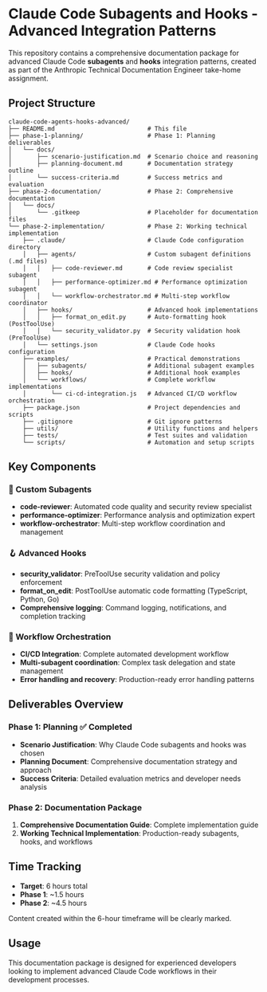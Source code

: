 # Claude Code Subagents and Hooks - Advanced Integration Patterns

This repository contains a comprehensive documentation package for advanced Claude Code **subagents** and **hooks** integration patterns, created as part of the Anthropic Technical Documentation Engineer take-home assignment.

## Project Structure

```
claude-code-agents-hooks-advanced/
├── README.md                          # This file
├── phase-1-planning/                  # Phase 1: Planning deliverables
│   └── docs/
│       ├── scenario-justification.md  # Scenario choice and reasoning
│       ├── planning-document.md       # Documentation strategy outline
│       └── success-criteria.md        # Success metrics and evaluation
├── phase-2-documentation/             # Phase 2: Comprehensive documentation
│   └── docs/
│       └── .gitkeep                   # Placeholder for documentation files
└── phase-2-implementation/            # Phase 2: Working technical implementation
    ├── .claude/                       # Claude Code configuration directory
    │   ├── agents/                    # Custom subagent definitions (.md files)
    │   │   ├── code-reviewer.md       # Code review specialist subagent
    │   │   ├── performance-optimizer.md # Performance optimization subagent
    │   │   └── workflow-orchestrator.md # Multi-step workflow coordinator
    │   ├── hooks/                     # Advanced hook implementations
    │   │   ├── format_on_edit.py      # Auto-formatting hook (PostToolUse)
    │   │   └── security_validator.py  # Security validation hook (PreToolUse)
    │   └── settings.json              # Claude Code hooks configuration
    ├── examples/                      # Practical demonstrations
    │   ├── subagents/                 # Additional subagent examples
    │   ├── hooks/                     # Additional hook examples
    │   └── workflows/                 # Complete workflow implementations
    │       └── ci-cd-integration.js   # Advanced CI/CD workflow orchestration
    ├── package.json                   # Project dependencies and scripts
    ├── .gitignore                     # Git ignore patterns
    ├── utils/                         # Utility functions and helpers
    ├── tests/                         # Test suites and validation
    └── scripts/                       # Automation and setup scripts
```

## Key Components

### 🧠 Custom Subagents
- **code-reviewer**: Automated code quality and security review specialist
- **performance-optimizer**: Performance analysis and optimization expert
- **workflow-orchestrator**: Multi-step workflow coordination and management

### 🪝 Advanced Hooks
- **security_validator**: PreToolUse security validation and policy enforcement
- **format_on_edit**: PostToolUse automatic code formatting (TypeScript, Python, Go)
- **Comprehensive logging**: Command logging, notifications, and completion tracking

### 🔄 Workflow Orchestration
- **CI/CD Integration**: Complete automated development workflow
- **Multi-subagent coordination**: Complex task delegation and state management
- **Error handling and recovery**: Production-ready error handling patterns

## Deliverables Overview

### Phase 1: Planning ✅ Completed
- **Scenario Justification**: Why Claude Code subagents and hooks was chosen
- **Planning Document**: Comprehensive documentation strategy and approach
- **Success Criteria**: Detailed evaluation metrics and developer needs analysis

### Phase 2: Documentation Package
1. **Comprehensive Documentation Guide**: Complete implementation guide
2. **Working Technical Implementation**: Production-ready subagents, hooks, and workflows

## Time Tracking
- **Target**: 6 hours total
- **Phase 1**: ~1.5 hours
- **Phase 2**: ~4.5 hours

Content created within the 6-hour timeframe will be clearly marked.

## Usage
This documentation package is designed for experienced developers looking to implement advanced Claude Code workflows in their development processes.
